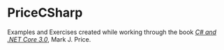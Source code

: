 # PriceCSharp

Examples and Exercises created while working through the book [_C# and .NET Core 3.0_](https://www.amazon.com/8-0-NET-Core-3-0-Cross-Platform/dp/1788478126), Mark J. Price.

